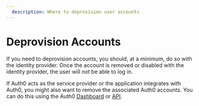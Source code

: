 ```yaml
---
  description: Where to deprovision user accounts
---
```


# Deprovision Accounts

If you need to deprovision accounts, you should, at a minimum, do so with the identity provider. Once the account is removed or disabled with the identity provider, the user will not be able to log in.

If Auth0 acts as the service provider or the application integrates with Auth0, you might also want to remove the associated Auth0 accounts. You can do this using the Auth0 [Dashboard](${manage_url}/#/users) or [API](/api/management/v2#!/Users/delete_users_by_id).
